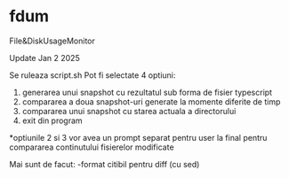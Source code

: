 # fdum
File&amp;DiskUsageMonitor

Update Jan 2 2025

Se ruleaza script.sh
Pot fi selectate 4 optiuni:
1. generarea unui snapshot cu rezultatul sub forma de fisier typescript
2. compararea a doua snapshot-uri generate la momente diferite de timp
3. compararea unui snapshot cu starea actuala a directorului
4. exit din program

*optiunile 2 si 3 vor avea un prompt separat pentru user la final pentru compararea continutului fisierelor modificate

Mai sunt de facut:
-format citibil pentru diff (cu sed)
